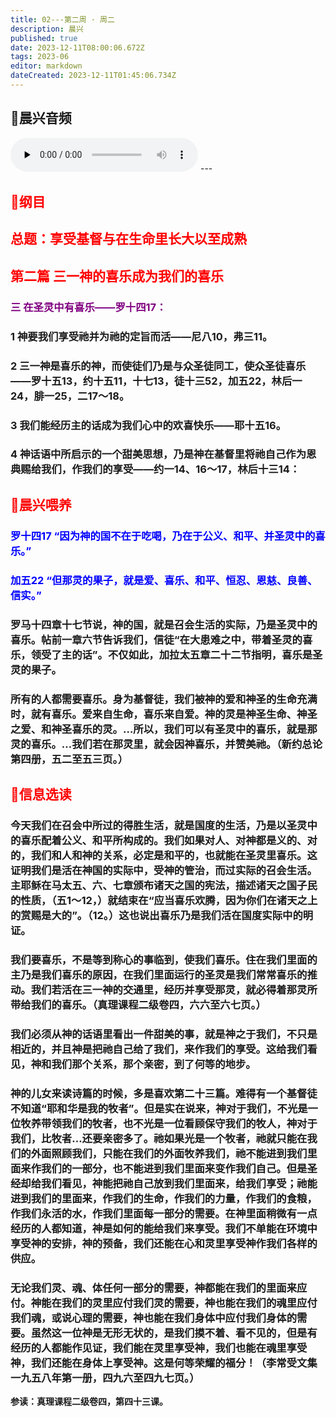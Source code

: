 ```yaml
---
title: 02---第二周 · 周二
description: 晨兴
published: true
date: 2023-12-11T08:00:06.672Z
tags: 2023-06
editor: markdown
dateCreated: 2023-12-11T01:45:06.734Z
---
```


## 🎵晨兴音频
<audio id="audio" controls="" preload="none">
      <source id="mp3" src="/2023-06/week2/week2day2.mp3">
</audio>
---

## <font color=red>📖纲目</font>

## <font color=red>总题：享受基督与在生命里长大以至成熟</font>

## <font color=red>第二篇   三一神的喜乐成为我们的喜乐</font>

### <font color=purple>三   在圣灵中有喜乐——罗十四17：</font>

### 1   神要我们享受祂并为祂的定旨而活——尼八10，弗三11。

### 2   三一神是喜乐的神，而使徒们乃是与众圣徒同工，使众圣徒喜乐——罗十五13，约十五11，十七13，徒十三52，加五22，林后一24，腓一25，二17～18。

### 3   我们能经历主的话成为我们心中的欢喜快乐——耶十五16。

### 4   神话语中所启示的一个甜美思想，乃是神在基督里将祂自己作为恩典赐给我们，作我们的享受——约一14、16～17，林后十三14：

## <font color=red>📖晨兴喂养</font>

### <font color=blue>罗十四17   “因为神的国不在于吃喝，乃在于公义、和平、并圣灵中的喜乐。”</font>

### <font color=blue>加五22   “但那灵的果子，就是爱、喜乐、和平、恒忍、恩慈、良善、信实。”</font>

### 罗马十四章十七节说，神的国，就是召会生活的实际，乃是圣灵中的喜乐。帖前一章六节告诉我们，信徒“在大患难之中，带着圣灵的喜乐，领受了主的话”。不仅如此，加拉太五章二十二节指明，喜乐是圣灵的果子。

### 所有的人都需要喜乐。身为基督徒，我们被神的爱和神圣的生命充满时，就有喜乐。爱来自生命，喜乐来自爱。神的灵是神圣生命、神圣之爱、和神圣喜乐的灵。…所以，我们可以有圣灵中的喜乐，就是那灵的喜乐。…我们若在那灵里，就会因神喜乐，并赞美祂。（新约总论第四册，五二至五三页。）

## <font color=red>📖信息选读</font>

### 今天我们在召会中所过的得胜生活，就是国度的生活，乃是以圣灵中的喜乐配着公义、和平所构成的。我们如果对人、对神都是义的、对的，我们和人和神的关系，必定是和平的，也就能在圣灵里喜乐。这证明我们是活在神国的实际中，受神的管治，而过实际的召会生活。主耶稣在马太五、六、七章颁布诸天之国的宪法，描述诸天之国子民的性质，（五1～12，）就结束在“应当喜乐欢腾，因为你们在诸天之上的赏赐是大的”。（12。）这也说出喜乐乃是我们活在国度实际中的明证。

### 我们要喜乐，不是等到称心的事临到，使我们喜乐。住在我们里面的主乃是我们喜乐的原因，在我们里面运行的圣灵是我们常常喜乐的推动。我们若活在三一神的交通里，经历并享受那灵，就必得着那灵所带给我们的喜乐。（真理课程二级卷四，六六至六七页。）

### 我们必须从神的话语里看出一件甜美的事，就是神之于我们，不只是相近的，并且神是把祂自己给了我们，来作我们的享受。这给我们看见，神和我们那个关系，那个亲密，到了何等的地步。

### 神的儿女来读诗篇的时候，多是喜欢第二十三篇。难得有一个基督徒不知道“耶和华是我的牧者”。但是实在说来，神对于我们，不光是一位牧养带领我们的牧者，也不光是一位看顾保守我们的牧人，神对于我们，比牧者…还要亲密多了。祂如果光是一个牧者，祂就只能在我们的外面照顾我们，只能在我们的外面牧养我们，祂不能进到我们里面来作我们的一部分，也不能进到我们里面来变作我们自己。但是圣经却给我们看见，神能把祂自己放到我们里面来，给我们享受；祂能进到我们的里面来，作我们的生命，作我们的力量，作我们的食粮，作我们永活的水，作我们里面每一部分的需要。在神里面稍微有一点经历的人都知道，神是如何的能给我们来享受。我们不单能在环境中享受神的安排，神的预备，我们还能在心和灵里享受神作我们各样的供应。

### 无论我们灵、魂、体任何一部分的需要，神都能在我们的里面来应付。神能在我们的灵里应付我们灵的需要，神也能在我们的魂里应付我们魂，或说心理的需要，神也能在我们身体中应付我们身体的需要。虽然这一位神是无形无状的，是我们摸不着、看不见的，但是有经历的人都能作见证，我们能在灵里享受神，我们也能在魂里享受神，我们还能在身体上享受神。这是何等荣耀的福分！（李常受文集一九五八年第一册，四九六至四九七页。）

**参读：真理课程二级卷四，第四十三课。**
<!-- Google tag (gtag.js) -->
<script async src="https://www.googletagmanager.com/gtag/js?id=G-1P8709Z16T"></script>
<script>
  window.dataLayer = window.dataLayer || [];
  function gtag(){dataLayer.push(arguments);}
  gtag('js', new Date());

  gtag('config', 'G-1P8709Z16T');
</script>